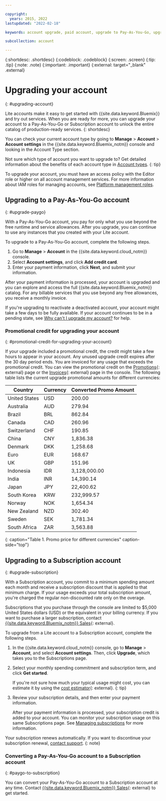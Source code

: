 ```yaml
---

copyright:
  years: 2015, 2022
lastupdated: "2022-02-18"

keywords: account upgrade, paid account, upgrade to Pay-As-You-Go, upgrade to Subscription, upgrade my account

subcollection: account

---
```


{:shortdesc: .shortdesc}
{:codeblock: .codeblock}
{:screen: .screen}
{:tip: .tip}
{:note: .note}
{:important: .important}
{:external: target="_blank" .external}

# Upgrading your account
{: #upgrading-account}

Lite accounts make it easy to get started with {{site.data.keyword.Bluemix}} and try out services. When you are ready for more, you can upgrade your account to a Pay-As-You-Go or Subscription account to unlock the entire catalog of production-ready services.
{: shortdesc}

You can check your current account type by going to **Manage** > **Account** > **Account settings** in the {{site.data.keyword.Bluemix_notm}} console and looking in the Account Type section.

Not sure which type of account you want to upgrade to? Get detailed information about the benefits of each account type in [Account types](/docs/account?topic=account-accounts).
{: tip}

To upgrade your account, you must have an access policy with the Editor role or higher on all account management services. For more information about IAM roles for managing accounts, see [Platform management roles](/docs/account?topic=account-userroles#platformroles).

## Upgrading to a Pay-As-You-Go account
{: #upgrade-paygo}

With a Pay-As-You-Go account, you pay for only what you use beyond the free runtime and service allowances. After you upgrade, you can continue to use any instances that you created with your Lite account.

To upgrade to a Pay-As-You-Go account, complete the following steps.
1. Go to **Manage** > **Account** in the {{site.data.keyword.cloud_notm}} console.
1. Select **Account settings**, and click **Add credit card**.
1. Enter your payment information, click **Next**, and submit your information.


After your payment information is processed, your account is upgraded and you can explore and access the full {{site.data.keyword.Bluemix_notm}} catalog. For any billable services that you use beyond any free allowances, you receive a monthly invoice. 

If you're upgrading to reactivate a deactivated account, your account might take a few days to be fully available. If your account continues to be in a pending state, see [Why can't I upgrade my account?](/docs/account?topic=account-ts_upgrade_cc) for help.

### Promotional credit for upgrading your account
{: #promotional-credit-for-upgrading-your-account} 

If your upgrade included a promotional credit, the credit might take a few hours to appear in your account. Any unused upgrade credit expires after the 30 day period ends. You are invoiced for any usage that exceeds the promotional credit. You can view the promotional credit on the [Promotions](/billing/promotions){: external} page or the [Invoices](/billing/invoices){: external} page in the console. The following table lists the current upgrade promotional amounts for different currencies:


| Country       | Currency   | Converted Promo Amount |
|---------------|------------|------------------------|
| United States | USD        | 200.00                 |
| Australia     | AUD        | 279.94                 |
| Brazil        | BRL        | 862.84                 |
| Canada        | CAD        | 260.96                 |
| Switzerland   | CHF        | 190.85                 |
| China         | CNY        | 1,836.38               |
| Denmark       | DKK        | 1,258.68               |
| Euro          | EUR        | 168.67                 |
| UK            | GBP        | 151.96                 |
| Indonesia     | IDR        | 3,128,000.00           |
| India         | INR        | 14,390.14              |
| Japan         | JPY        | 22,400.62              |
| South Korea   | KRW        | 232,999.57             |
| Norway        | NOK        | 1,654.34               |
| New Zealand   | NZD        | 302.40                 |
| Sweden        | SEK        | 1,781.34               |
| South Africa  | ZAR        | 3,563.88               |
{: caption="Table 1. Promo price for different currencies" caption-side="top"}


## Upgrading to a Subscription account
{: #upgrade-subscription}

With a Subscription account, you commit to a minimum spending amount each month and receive a subscription discount that is applied to that minimum charge. If your usage exceeds your total subscription amount, you're charged the regular non-discounted rate only on the overage.

Subscriptions that you purchase through the console are limited to $5,000 United States dollars (USD) or the equivalent in your billing currency. If you want to purchase a larger subscription, contact [{{site.data.keyword.Bluemix_notm}} Sales](https://cloud.ibm.com/catalog?contactmodule){: external}.

To upgrade from a Lite account to a Subscription account, complete the following steps.
1. In the {{site.data.keyword.cloud_notm}} console, go to **Manage** > **Account**, and select **Account settings**. Then, click **Upgrade**, which takes you to the Subscriptions page.
1. Select your monthly spending commitment and subscription term, and click **Get started**.

   If you're not sure how much your typical usage might cost, you can estimate it by using the [cost estimator](/estimator/review){: external}.
   {: tip}
   
1. Review your subscription details, and then enter your payment information.

   After your payment information is processed, your subscription credit is added to your account. You can monitor your subscription usage on this same Subscriptions page. See [Managing subscriptions](/docs/billing-usage?topic=billing-usage-subscriptions) for more information.

Your subscription renews automatically. If you want to discontinue your subscription renewal, [contact support](/unifiedsupport/supportcenter).
{: note}

### Converting a Pay-As-You-Go account to a Subscription account
{: #paygo-to-subscription}

You can convert your Pay-As-You-Go account to a Subscription account at any time. Contact [{{site.data.keyword.Bluemix_notm}} Sales](https://cloud.ibm.com/catalog?contactmodule){: external} to get started.
